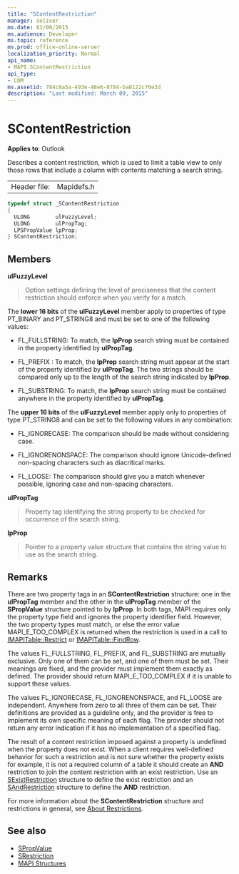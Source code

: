 ```yaml
---
title: "SContentRestriction"
manager: soliver
ms.date: 03/09/2015
ms.audience: Developer
ms.topic: reference
ms.prod: office-online-server
localization_priority: Normal
api_name:
- MAPI.SContentRestriction
api_type:
- COM
ms.assetid: 784c8a5a-493e-48e6-8784-ba8122c76e3d
description: "Last modified: March 09, 2015"
---
```


# SContentRestriction
 
**Applies to**: Outlook 
  
Describes a content restriction, which is used to limit a table view to only those rows that include a column with contents matching a search string. 
  
|||
|:-----|:-----|
|Header file:  <br/> |Mapidefs.h  <br/> |
   
```cpp
typedef struct _SContentRestriction
{
  ULONG        ulFuzzyLevel;
  ULONG        ulPropTag;
  LPSPropValue lpProp;
} SContentRestriction;

```

## Members

**ulFuzzyLevel**
  
> Option settings defining the level of preciseness that the content restriction should enforce when you verify for a match.
    
   The **lower 16 bits** of the **ulFuzzyLevel** member apply to properties of type PT_BINARY and PT_STRING8 and must be set to one of the following values: 
    
   - FL_FULLSTRING: To match, the **lpProp** search string must be contained in the property identified by **ulPropTag**.
        
   - FL_PREFIX : To match, the **lpProp** search string must appear at the start of the property identified by **ulPropTag**. The two strings should be compared only up to the length of the search string indicated by **lpProp**. 
        
   - FL_SUBSTRING: To match, the **lpProp** search string must be contained anywhere in the property identified by **ulPropTag**. 
        
   The **upper 16 bits** of the **ulFuzzyLevel** member apply only to properties of type PT_STRING8 and can be set to the following values in any combination: 
        
   - FL_IGNORECASE: The comparison should be made without considering case. 
        
   - FL_IGNORENONSPACE: The comparison should ignore Unicode-defined non-spacing characters such as diacritical marks. 
        
   - FL_LOOSE: The comparison should give you a match whenever possible, ignoring case and non-spacing characters. 
    
**ulPropTag**
  
> Property tag identifying the string property to be checked for occurrence of the search string. 
    
**lpProp**
  
> Pointer to a property value structure that contains the string value to use as the search string.
    
## Remarks

There are two property tags in an **SContentRestriction** structure: one in the **ulPropTag** member and the other in the **ulPropTag** member of the **SPropValue** structure pointed to by **lpProp**. In both tags, MAPI requires only the property type field and ignores the property identifier field. However, the two property types must match, or else the error value MAPI_E_TOO_COMPLEX is returned when the restriction is used in a call to [IMAPITable::Restrict](imapitable-restrict.md) or [IMAPITable::FindRow](imapitable-findrow.md). 
  
The values FL_FULLSTRING, FL_PREFIX, and FL_SUBSTRING are mutually exclusive. Only one of them can be set, and one of them must be set. Their meanings are fixed, and the provider must implement them exactly as defined. The provider should return MAPI_E_TOO_COMPLEX if it is unable to support these values. 
  
The values FL_IGNORECASE, FL_IGNORENONSPACE, and FL_LOOSE are independent. Anywhere from zero to all three of them can be set. Their definitions are provided as a guideline only, and the provider is free to implement its own specific meaning of each flag. The provider should not return any error indication if it has no implementation of a specified flag. 
  
The result of a content restriction imposed against a property is undefined when the property does not exist. When a client requires well-defined behavior for such a restriction and is not sure whether the property exists for example, it is not a required column of a table it should create an **AND** restriction to join the content restriction with an exist restriction. Use an [SExistRestriction](sexistrestriction.md) structure to define the exist restriction and an [SAndRestriction](sandrestriction.md) structure to define the **AND** restriction. 
  
For more information about the **SContentRestriction** structure and restrictions in general, see [About Restrictions](about-restrictions.md).
  
## See also

- [SPropValue](spropvalue.md)
- [SRestriction](srestriction.md)
- [MAPI Structures](mapi-structures.md)

